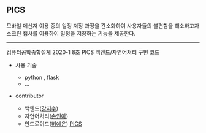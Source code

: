 
## PICS
모바일 메신저 이용 중의 일정 저장 과정을 간소화하여 사용자들의 불편함을 해소하고자 스크린 캡쳐를 이용하여 일정을 저장하는 기능을 제공한다.


---

컴퓨터공학종합설계 2020-1
8조 PICS 백엔드/자연어처리 구현 코드

- 사용 기술
  - python , flask
  - ...

- contributor
  - 백엔드([강지수](https://github.com/kang-jisu))
  - 자연어처리([손인아](https://github.com/Ina-Son))
  - 안드로이드([허예은](https://github.com/yenny-heo)) [PICS](https://github.com/yenny-heo/PICS)

